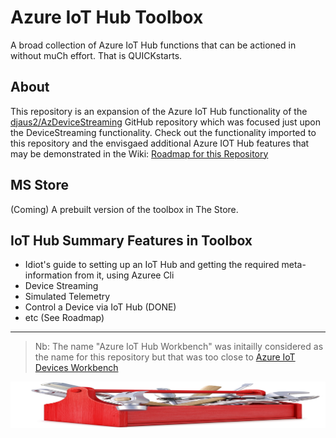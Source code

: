 # Azure IoT Hub Toolbox
A broad collection of Azure IoT Hub functions that can be actioned in without muCh effort. That is QUICKstarts.

## About
This repository is an expansion of the Azure IoT Hub functionality of the [djaus2/AzDeviceStreaming](https://github.com/djaus2/AzDeviceStreaming) GitHub repository which was focused just upon the DeviceStreaming functionality. Check out the functionality imported to this repository and the envisgaed additional Azure IOT Hub features that may be demonstrated in the Wiki: 
[Roadmap for this Repository](https://github.com/djaus2/Azure.IoTHub.Toolbox/wiki)

## MS Store
(Coming) A prebuilt version of the toolbox in The Store.

## IoT Hub Summary Features in Toolbox
- Idiot's guide to setting up an IoT Hub and getting the required meta-information from it, using Azuree Cli
- Device Streaming
- Simulated Telemetry
- Control a Device via IoT Hub (DONE)
- etc (See Roadmap)

---
> Nb: The name "Azure IoT Hub Workbench" was initailly considered as the name for this repository but that was too close to [Azure IoT Devices Workbench](https://marketplace.visualstudio.com/items?itemName=vsciot-vscode.vscode-iot-workbench)


![The roadmap](https://github.com/djaus2/Azure-IoT-Hub-Workbench/blob/master/media/400toolbox.jpg)

